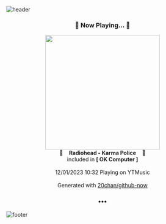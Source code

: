![header](https://capsule-render.vercel.app/api?type=wave&height=170&section=header&fontColor=090707&fontAlignX=45&fontAlignY=65&fontSize=100)

<h3 align="center">🎵 Now Playing... 🎵</h3>
<p align="center">
  <a href="https://music.youtube.com/watch?v=4IJI6soiQhI">
    <img width="300" src="https://lh3.googleusercontent.com/SPHeXqlEhzw-pPbAx3AQU4HSD-XuSMlPtLsptfvHOjOTd6F_1ZbELaOYn1d8-jGZ5HW8O1R0pLqausuVZw">
  </a>
  <br>
  🎵&nbsp&nbsp&nbsp <b>Radiohead - Karma Police</b> &nbsp&nbsp&nbsp🎵
  <br>
  included in <b>[ OK Computer ]</b>
  
  <br />
  <br />
  12/01/2023 10:32 Playing on YTMusic
  <br />
  <br />
  Generated with <a href="https://github.com/20chan/github-now">20chan/github-now</a>
</p>

<h3 align="center">•••</h3>

![footer](https://capsule-render.vercel.app/api?type=wave&height=150&section=footer)
